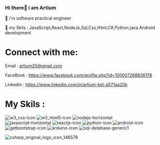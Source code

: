 ### Hi there👋 i am Artium


🔭 i'm software practical engineer

💬 my Skils : JavaScript,React,NodeJs,Sql,Css,Html,C#,Python,java Android development


# Connect with me:

Email : artium20@gmail.com

FaceBook : https://www.facebook.com/profile.php?id=100007268836178

Linkedin : https://www.linkedin.com/in/artium-kot-a571aa20b

# My Skils :
![w3_css-icon](https://user-images.githubusercontent.com/59862302/175325669-4a950809-5e21-4ad8-9212-d92175f581d7.svg) ![w3_html5-icon](https://user-images.githubusercontent.com/59862302/175325246-b85bf618-9f18-4afb-9678-75e2340439fc.svg) ![nodejs-horizontal](https://user-images.githubusercontent.com/59862302/175325896-c02b2e15-b775-4a22-80fb-a8bb0682f79f.svg) ![javascript-horizontal](https://user-images.githubusercontent.com/59862302/175326082-7a5551bf-2196-48fd-9f04-c97853191a4c.svg) ![reactjs-icon](https://user-images.githubusercontent.com/59862302/175326517-19a5ec8a-7306-40f5-a402-6f0e1c2907ab.svg) ![python-icon](https://user-images.githubusercontent.com/59862302/175326643-043dfa5f-2687-4f30-9614-eb825f46e236.svg) ![android-icon](https://user-images.githubusercontent.com/59862302/175327848-0876ddf7-d183-456d-8767-db0f9dc5132b.svg) ![getbootstrap-icon](https://user-images.githubusercontent.com/59862302/175329288-f6f92ac2-77e0-468d-a5e0-90bb939779a7.svg) ![arduino-icon](https://user-images.githubusercontent.com/59862302/175329592-485902c6-c095-4c57-89df-b6805df882e3.svg) ![sql-database-generic1](https://user-images.githubusercontent.com/59862302/175330900-a4d83daf-67c0-44a2-b91b-e02cc132f5cd.png)

![csharp_original_logo_icon_146578](https://user-images.githubusercontent.com/59862302/175331252-5abc88ad-91b8-492c-bc85-921b5a801140.png)








 






